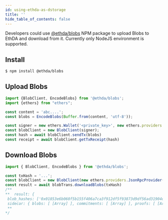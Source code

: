 ```yaml
---
id: using-ethda-as-dstorage
title: ''
hide_table_of_contents: false
---
```


Developers could use [@ethda/blobs](https://www.npmjs.com/package/@ethda/blobs) NPM package to upload Blobs to EthDA and download from it. Currently only NodeJS environment is supported.

## Install

```sh
$ npm install @ethda/blobs
```

## Upload Blobs

```Javascript
import {BlobClient, EncodeBlobs} from '@ethda/blobs';
import {ethers} from "ethers";

const content = 'abc....';
const blobs = EncodeBlobs(Buffer.from(content, 'utf-8'));

const signer = new ethers.Wallet('<private_key>', new ethers.providers.JsonRpcProvider("https://rpc.ethda.io"));
const blobClient = new BlobClient(signer);
const hash = await blobClient.sendTx(blobs)
const receipt = await blobClient.getTxReceipt(hash)
```

## Download Blobs

```Javascript
import { BlobClient, EncodeBlobs } from '@ethda/blobs';

const txHash = '...';
const blobClient = new BlobClient(new ethers.providers.JsonRpcProvider("https://rpc.ethda.io"));
const result = await blobTrans.downloadBlobs(txHash)
/**
**  result: {
 blob_hashes: ['0x01853e6b060f5b155f406a7ca3f912df5f93873d9df56ad31904db846565dbd2'],
 sidecar: { blobs: [ [Array] ], commitments: [ [Array] ], proofs: [ [Array] ] }}
 **
*/
```